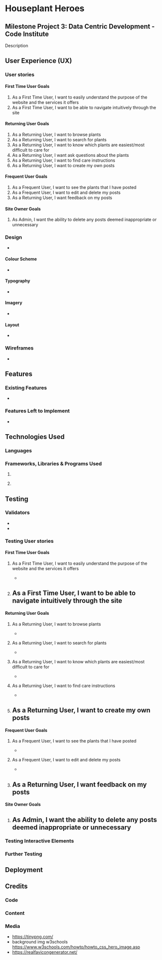 # Houseplant Heroes

## Milestone Project 3: Data Centric Development - Code Institute

Description

## User Experience (UX)

### User stories

#### First Time User Goals

1. As a First Time User, I want to easily understand the purpose of the website and the services it offers
2. As a First Time User, I want to be able to navigate intuitively through the site

#### Returning User Goals

1. As a Returning User, I want to browse plants
2. As a Returning User, I want to search for plants
3. As a Returning User, I want to know which plants are easiest/most difficult to care for
4. As a Returning User, I want ask questions about the plants
5. As a Returning User, I want to find care instructions
6. As a Returning User, I want to create my own posts

#### Frequent User Goals

1. As a Frequent User, I want to see the plants that I have posted
2. As a Frequent User, I want to edit and delete my posts
3. As a Returning User, I want feedback on my posts

#### Site Owner Goals

1. As Admin, I want the ability to delete any posts deemed inappropriate or unnecessary

### Design

-

#### Colour Scheme

-

#### Typography

-

#### Imagery

-

#### Layout

-

### Wireframes

-

## Features

### Existing Features

-

### Features Left to Implement

-

## Technologies Used

### Languages

### Frameworks, Libraries & Programs Used

1.

2)

## Testing

### Validators

-
-

### Testing User stories

#### First Time User Goals

1. As a First Time User, I want to easily understand the purpose of the website and the services it offers

   -

2. As a First Time User, I want to be able to navigate intuitively through the site
   -

#### Returning User Goals

1. As a Returning User, I want to browse plants

   -

2. As a Returning User, I want to search for plants

   -

3. As a Returning User, I want to know which plants are easiest/most difficult to care for

   -

4. As a Returning User, I want to find care instructions

   -

5. As a Returning User, I want to create my own posts
   -

#### Frequent User Goals

1. As a Frequent User, I want to see the plants that I have posted

   -

2. As a Frequent User, I want to edit and delete my posts

   -

3. As a Returning User, I want feedback on my posts
   -

#### Site Owner Goals

1. As Admin, I want the ability to delete any posts deemed inappropriate or unnecessary
   -

### Testing Interactive Elements

### Further Testing

## Deployment

## Credits

### Code

### Content

### Media

- https://tinypng.com/
- background img w3schools https://www.w3schools.com/howto/howto_css_hero_image.asp
- https://realfavicongenerator.net/
